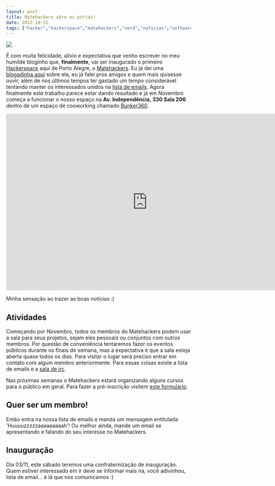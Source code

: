 ```yaml
---
layout: post
title: Matehackers abre as portas!
date: 2012-10-31
tags: ["hacker","hackerspace","matehackers","nerd","noticias","software livre"]
---
```


![](mate.jpg)

É com muita felicidade, alívio e expectativa que venho escrever no meu humilde bloginho que, **finalmente**, vai ser inaugurado o primeiro [Hackerspace](http://hackerspaces.org/) aqui de Porto Alegre, o [Matehackers](http://matehackers.org/). Eu já dei uma [blogadinha aqui](http://feedproxy.google.com/hackerspace-na-desconf) sobre ele, eu já falei pros amigos e quem mais quisesse ouvir, além de nos últimos tempos ter gastado um tempo considerável tentando manter os interessados unidos na [lista de emails](https://groups.google.com/forum/?fromgroups#!forum/matehackers). Agora finalmente este trabalho parece estar dando resultado e já em Novembro começa a funcionar o nosso espaço na **Av. Independência, 330 Sala 206** dentro de um espaço de cooworking chamado [Bunker360](http://www.bunker360.com.br/).

<iframe class='youtube-player youtuber' type='text/html' width='768' height='480' src='http://www.youtube.com/embed/TL4tiG7XxJ8?rel=0&fs=1' webkitAllowFullScreen mozallowfullscreen allowFullScreen frameborder='0'></iframe>

Minha sensação ao trazer as boas notícias :)

## Atividades

Começando por Novembro, todos os membros do Matehackers podem usar a sala para seus projetos, sejam eles pessoais ou conjuntos com outros membros. Por questão de conveniência tentaremos fazer os eventos públicos durante os finais de semana, mas a expectativa é que a sala esteja aberta quase todos os dias. Para visitar o lugar será preciso entrar em contato com algum membro anteriormente. Para essas coisas existe a lista de emails e a [sala de irc](http://matehackers.org/irc/).

Nas próximas semanas o Matehackers estará organizando alguns cursos para o público em geral. Para fazer a pré-inscrição visitem [este formulário](https://docs.google.com/spreadsheet/viewform?formkey=dEx3eFY0U3VISjdBcHp1X1RpcTItMUE6MQ).

## Quer ser um membro!

Então entra na nossa lista de emails e manda um mensagem entitulada 'Huuuuzzzzzaaaaaaaaah'! Ou melhor ainda, mande um email se apresentando e falando do seu interesse no Matehackers.

## Inauguração

Dia 03/11, este sábado teremos uma confraternização de inauguração. Quem estiver interessado em ir deve se informar mais na, você adivinhou, lista de email... é lá que nos comunicamos :)
